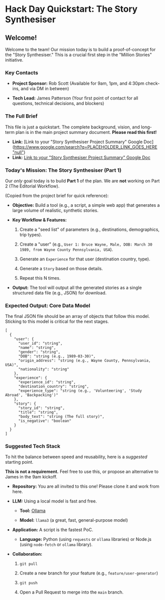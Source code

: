 Hack Day Quickstart: The Story Synthesiser
==========================================

Welcome!
--------

Welcome to the team! Our mission today is to build a proof-of-concept for the "Story Synthesiser." This is a crucial first step in the "Million Stories" initiative.

### Key Contacts

-   **Project Sponsor:** Rob Scott (Available for 9am, 1pm, and 4:30pm check-ins, and via DM in between)

-   **Tech Lead:** James Patterson (Your first point of contact for all questions, technical decisions, and blockers)

### The Full Brief

This file is just a quickstart. The complete background, vision, and long-term plan is in the main project summary document. **Please read this first!**

-   **Link:** [Link to your "Story Synthesiser Project Summary" Google Doc]([https://www.google.com/search?q=PLACEHOLDER_LINK_GOES_HERE "null"](https://docs.google.com/document/d/1agnpyRNVPFN-QcOToBnM3jOArYQuqndXMJr4NMdfR10/edit?usp=sharing))
-   **Link:** [Link to your "Story Synthesiser Project Summary" Google Doc]()

### Today's Mission: The Story Synthesiser (Part 1)

Our *only* goal today is to build **Part 1** of the plan. We are **not** working on Part 2 (The Editorial Workflow).

(Copied from the project brief for quick reference):

-   **Objective:** Build a tool (e.g., a script, a simple web app) that generates a large volume of realistic, synthetic stories.

-   **Key Workflow & Features:**

    1.  Create a "seed list" of parameters (e.g., destinations, demographics, trip types).

    2.  Create a "user" (e.g., `User 1: Bruce Wayne, Male, DOB: March 30 1989, from Wayne County Pennsylvania, USA`).

    3.  Generate an `Experience` for that user (destination country, type).

    4.  Generate a `Story` based on those details.

    5.  Repeat this N times.

-   **Output:** The tool will output all the generated stories as a single structured data file (e.g., JSON) for download.

### Expected Output: Core Data Model

The final JSON file should be an array of objects that follow this model. Sticking to this model is critical for the next stages.

```
[
  {
    "user": {
      "user_id": "string",
      "name": "string",
      "gender": "string",
      "DOB": "string (e.g., 1989-03-30)",
      "origin_address": "string (e.g., Wayne County, Pennsylvania, USA)",
      "nationality": "string"
    },
    "experience": {
      "experience_id": "string",
      "destination_country": "string",
      "experience_type": "string (e.g., 'Volunteering', 'Study Abroad', 'Backpacking')"
    },
    "story": {
      "story_id": "string",
      "title": "string",
      "body_text": "string (The full story)",
      "is_negative": "boolean"
    }
  }
]

```

### Suggested Tech Stack

To hit the balance between speed and reusability, here is a *suggested* starting point.

**This is not a requirement.** Feel free to use this, or propose an alternative to James in the 9am kickoff.

-   **Repository:** You are all invited to this one! Please clone it and work from here.

-   **LLM:** Using a local model is fast and free.

    -   **Tool:** [Ollama](https://ollama.com/ "null")

    -   **Model:** `llama3` (a great, fast, general-purpose model)

-   **Application:** A script is the fastest PoC.

    -   **Language:** Python (using `requests` or `ollama` libraries) or Node.js (using `node-fetch` or `ollama` library).

-   **Collaboration:**

    1.  `git pull`

    2.  Create a new branch for your feature (e.g., `feature/user-generator`)

    3.  `git push`

    4.  Open a Pull Request to merge into the `main` branch.
